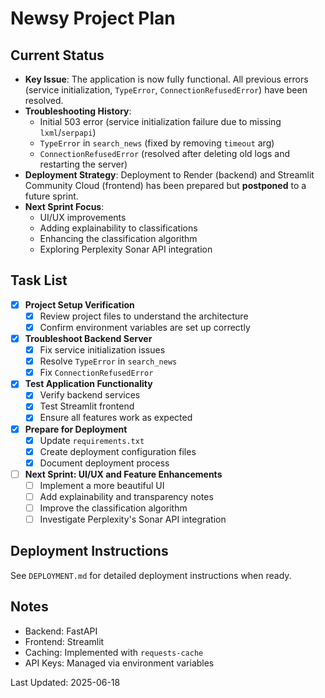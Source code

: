 # Newsy Project Plan

## Current Status
- **Key Issue**: The application is now fully functional. All previous errors (service initialization, `TypeError`, `ConnectionRefusedError`) have been resolved.
- **Troubleshooting History**: 
  - Initial 503 error (service initialization failure due to missing `lxml`/`serpapi`)
  - `TypeError` in `search_news` (fixed by removing `timeout` arg)
  - `ConnectionRefusedError` (resolved after deleting old logs and restarting the server)
- **Deployment Strategy**: Deployment to Render (backend) and Streamlit Community Cloud (frontend) has been prepared but **postponed** to a future sprint.
- **Next Sprint Focus**: 
  - UI/UX improvements
  - Adding explainability to classifications
  - Enhancing the classification algorithm
  - Exploring Perplexity Sonar API integration

## Task List
- [x] **Project Setup Verification**
  - [x] Review project files to understand the architecture
  - [x] Confirm environment variables are set up correctly

- [x] **Troubleshoot Backend Server**
  - [x] Fix service initialization issues
  - [x] Resolve `TypeError` in `search_news`
  - [x] Fix `ConnectionRefusedError`

- [x] **Test Application Functionality**
  - [x] Verify backend services
  - [x] Test Streamlit frontend
  - [x] Ensure all features work as expected

- [x] **Prepare for Deployment**
  - [x] Update `requirements.txt`
  - [x] Create deployment configuration files
  - [x] Document deployment process

- [ ] **Next Sprint: UI/UX and Feature Enhancements**
  - [ ] Implement a more beautiful UI
  - [ ] Add explainability and transparency notes
  - [ ] Improve the classification algorithm
  - [ ] Investigate Perplexity's Sonar API integration

## Deployment Instructions
See `DEPLOYMENT.md` for detailed deployment instructions when ready.

## Notes
- Backend: FastAPI
- Frontend: Streamlit
- Caching: Implemented with `requests-cache`
- API Keys: Managed via environment variables

Last Updated: 2025-06-18